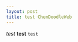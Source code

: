 ```yaml
---
layout: post
title: test ChemDoodleWeb
---
```


<link rel="stylesheet" href="http://hub.chemdoodle.com/cwc/latest/ChemDoodleWeb.css" type="text/css">
<script type="text/javascript" src="http://hub.chemdoodle.com/cwc/latest/ChemDoodleWeb.js"></script>

<div>
  <script>
    var viewACS = new ChemDoodle.ViewerCanvas('viewACS', 200, 200);
    viewACS.specs.bonds_width_2D = 2.0;
    viewACS.specs.bonds_saturationWidth_2D = .18;
    viewACS.specs.bonds_hashSpacing_2D = 2.5;
    viewACS.specs.atoms_font_size_2D = 10;
    viewACS.specs.atoms_font_families_2D = ['Helvetica', 'Arial', 'sans-serif'];
    viewACS.specs.atoms_displayTerminalCarbonLabels_2D = true;
    var resveratrolMolFile = "\nMolDraw\n\n 17 18  0  0  0  0  0  0  0  0999 V2000\n    0.0000    0.0000    0.0000 O   0  0  0  0  0  0  0  0  0  0  0  0\n   -0.3700    0.2100    0.0000 C   0  0  0  0  0  0  0  0  0  0  0  0\n   -0.3700    0.6400    0.0000 C   0  0  0  0  0  0  0  0  0  0  0  0\n   -0.7400    0.0000    0.0000 C   0  0  0  0  0  0  0  0  0  0  0  0\n   -0.7400    0.8500    0.0000 C   0  0  0  0  0  0  0  0  0  0  0  0\n   -1.1100    0.2100    0.0000 C   0  0  0  0  0  0  0  0  0  0  0  0\n   -0.7400    1.2800    0.0000 O   0  0  0  0  0  0  0  0  0  0  0  0\n   -1.1100    0.6300    0.0000 C   0  0  0  0  0  0  0  0  0  0  0  0\n   -1.4800   -0.0100    0.0000 C   0  0  0  0  0  0  0  0  0  0  0  0\n   -1.8500    0.2000    0.0000 C   0  0  0  0  0  0  0  0  0  0  0  0\n   -2.2200   -0.0200    0.0000 C   0  0  0  0  0  0  0  0  0  0  0  0\n   -2.5900    0.1900    0.0000 C   0  0  0  0  0  0  0  0  0  0  0  0\n   -2.2200   -0.4500    0.0000 C   0  0  0  0  0  0  0  0  0  0  0  0\n   -2.9600   -0.0200    0.0000 C   0  0  0  0  0  0  0  0  0  0  0  0\n   -2.5900   -0.6700    0.0000 C   0  0  0  0  0  0  0  0  0  0  0  0\n   -2.9600   -0.4500    0.0000 C   0  0  0  0  0  0  0  0  0  0  0  0\n   -3.3300   -0.6700    0.0000 O   0  0  0  0  0  0  0  0  0  0  0  0\n  1  2  1  0  0  0  0\n  2  3  2  0  0  0  0\n  2  4  1  0  0  0  0\n  3  5  1  0  0  0  0\n  4  6  2  0  0  0  0\n  5  7  1  0  0  0  0\n  5  8  2  0  0  0  0\n  6  9  1  0  0  0  0\n  9 10  2  0  0  0  0\n 10 11  1  0  0  0  0\n 11 12  2  0  0  0  0\n 11 13  1  0  0  0  0\n 12 14  1  0  0  0  0\n 13 15  2  0  0  0  0\n 14 16  2  0  0  0  0\n 16 17  1  0  0  0  0\n  6  8  1  0  0  0  0\n 15 16  1  0  0  0  0\nM  END";

    var resveratrol = ChemDoodle.readMOL(resveratrolMolFile);
    resveratrol.scaleToAverageBondLength(14.4);
    viewACS.loadMolecule(resveratrol);
  </script>
</div>

*test* **test** `test`
